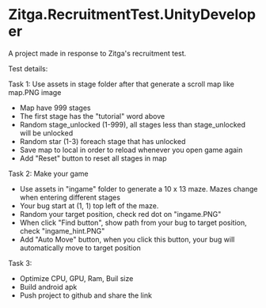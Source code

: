 # Zitga.RecruitmentTest.UnityDeveloper
A project made in response to Zitga's recruitment test.

Test details:

Task 1: Use assets in stage folder after that generate a scroll map like map.PNG image

- Map have 999 stages 
- The first stage has the "tutorial" word above
- Random stage_unlocked (1-999), all stages less than stage_unlocked will be unlocked
- Random star (1-3) foreach stage that has unlocked  
- Save map to local in order to reload whenever you open game again
- Add "Reset" button to reset all stages in map

Task 2: Make your game

- Use assets in "ingame" folder to generate a 10 x 13 maze. Mazes change when entering different stages
- Your bug start at (1, 1) top left of the maze. 
- Random your target position, check red dot on "ingame.PNG"
- When click "Find button", show path from your bug to target position, check "ingame_hint.PNG"
- Add "Auto Move" button, when you click this button, your bug will automatically move to target position

Task 3: 

- Optimize CPU, GPU, Ram, Buil size
- Build android apk
- Push project to github and share the link

